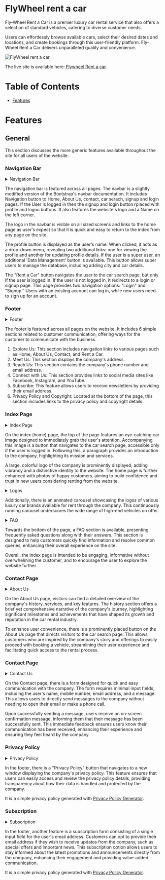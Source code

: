 # FlyWheel rent a car

Fly-Wheel Rent a Car is a premier luxury car rental service that also offers a selection of standard vehicles, catering to diverse customer needs. 

 Users can effortlessly browse available cars, select their desired dates and locations, and create bookings through this user-friendly platform. Fly-Wheel Rent a Car delivers unparalleled quality and convenience.

![FlyWheel rent a car](https://res.cloudinary.com/dgd5gtn1w/image/upload/v1717429891/Royal%20Drive/readme/all-devices-black_wc3cdy.png)

The live site is available here: [Flywheel Rent a car](https://fly-wheel-rent-c4406dadb89b.herokuapp.com/).

# Table of Contents
- [Features](#features)

# Features
## General

This section discusses the more generic features available throughout the site for all users of the website.

### Navigation Bar
<details>
<summary>Navigation Bar</summary>

![Navbar](https://res.cloudinary.com/dgd5gtn1w/image/upload/v1717438731/Royal%20Drive/readme/NavBar_oeuhha.png)
</details>

The navigation bar is featured across all pages. The navbar is a slightly modified version of the Bootstrap's navbar documentation. It includes Navigation button to Home, About Us, contact, car serach, signup and login pages. If the User is logged in then the signup and login button rplaced with profile and logou buttons. It also features the website's logo and a Name on the left corner.

The logo in the navbar is visible on all sized screens and links to the home page as user's expect so that it is quick and easy to return to the index from any page on the site.

The profile button is displayed as the user's name. When clicked, it acts as a drop-down menu, revealing two additional links: one for viewing the profile and another for updating profile details. If the user is a super user, an additional 'Data Management' button is available. This button allows super users to manage the database, including adding city and car details.

The "Rent a Car" button navigates the user to the car search page, but only if the user is logged in. If the user is not logged in, it redirects to a login or signup page. This page provides two navigation options: "Login" and "Signup." Users with an existing account can log in, while new users need to sign up for an account.


### Footer
<details>
<summary>Footer</summary>

![Footer](https://res.cloudinary.com/dgd5gtn1w/image/upload/v1717438737/Royal%20Drive/readme/Footer_aecjjh.png)
</details>

The footer is featured across all pages on the website. It includes 6 simple sections related to customer communication, offering ways for the customer to communicate with the business.

1. Explore Us: This section includes navigation links to various pages such as Home, About Us, Contact, and Rent a Car.
2. Meet Us: This section displays the company's address.
3. Reach Us: This section contains the company's phone number and email address.
4. Connect with Us: This section provides links to social media sites like Facebook, Instagram, and YouTube.
5. Subscribe: This feature allows users to receive newsletters by providing their email address.
6. Privacy Policy and Copyright: Located at the bottom of the page, this section includes links to the privacy policy and copyright details.


### Index Page
<details>
<summary>Index Page</summary>

![Index](https://res.cloudinary.com/dgd5gtn1w/image/upload/v1717441729/Royal%20Drive/readme/index_mlwwkx.png)
</details>

On the index (home) page, the top of the page features an eye-catching car image designed to immediately grab the user's attention. Accompanying this image is a button that navigates to the car search page, accessible only if the user is logged in. Following this, a paragraph provides an introduction to the company, highlighting its mission and services.

A large, colorful logo of the company is prominently displayed, adding vibrancy and a distinctive identity to the website. The home page is further enhanced with photos of happy customers, aiming to build confidence and trust in new users considering renting from the website.

<details>
<summary>Logos</summary>

![Index](https://res.cloudinary.com/dgd5gtn1w/image/upload/v1717441742/Royal%20Drive/readme/logos_igfqdt.png)
</details>

Additionally, there is an animated carousel showcasing the logos of various luxury car brands available for rent through the company. This continuously running carousel underscores the wide range of high-end vehicles on offer.

<details>
<summary>FAQ</summary>

![Index](https://res.cloudinary.com/dgd5gtn1w/image/upload/v1717441746/Royal%20Drive/readme/FAQ_ulqfcw.png)
</details>

Towards the bottom of the page, a FAQ section is available, presenting frequently asked questions along with their answers. This section is designed to help customers quickly find information and resolve common queries, enhancing their overall experience on the site.

Overall, the index page is intended to be engaging, informative without overwhelming the customer, and to encourage the user to explore the website further.

### Contact Page
<details>
<summary>About Us</summary>

![About](https://res.cloudinary.com/dgd5gtn1w/image/upload/v1717442311/Royal%20Drive/readme/AboutUs_ojtbnv.png)
</details>

On the About Us page, visitors can find a detailed overview of the company's history, services, and key features. The history section offers a brief yet comprehensive narrative of the company's journey, highlighting significant milestones and achievements that have shaped its growth and reputation in the car rental industry.

To enhance user convenience, there is a prominently placed button on the About Us page that directs visitors to the car search page. This allows customers who are inspired by the company's story and offerings to easily proceed with booking a vehicle, streamlining their user experience and facilitating quick access to the rental process.

### Contact Page
<details>
<summary>Contact Us</summary>

![Contact](https://res.cloudinary.com/dgd5gtn1w/image/upload/v1717442310/Royal%20Drive/readme/contact_nimefq.png)
</details>


On the Contact page, there is a form designed for quick and easy communication with the company. The form requires minimal input fields, including the user's name, mobile number, email address, and a message. This allows users to directly send messages to the company without needing to open their email or make a phone call.

Upon successfully sending a message, users receive an on-screen confirmation message, informing them that their message has been successfully sent. This immediate feedback ensures users know their communication has been received, enhancing their experience and ensuring they feel heard by the company.


### Privacy Policy
<details>
<summary>Privacy Policy</summary>

![Privacy Policy](https://res.cloudinary.com/dgd5gtn1w/image/upload/v1717443125/Royal%20Drive/readme/Privacy_xlkrnd.png)
</details>

In the footer, there is a "Privacy Policy" button that navigates to a new window displaying the company's privacy policy. This feature ensures that users can easily access and review the privacy policy details, providing transparency about how their data is handled and protected by the company.

 It is a simple privacy policy generated with [Privacy Policy Generator](https://www.privacypolicygenerator.info/).

### Subscription
<details>
<summary>Subscription</summary>

![Privacy Policy](https://res.cloudinary.com/dgd5gtn1w/image/upload/v1717443124/Royal%20Drive/readme/Subscription_ybivxy.png)
</details>

In the footer, another feature is a subscription form consisting of a single input field for the user's email address. Customers can opt to provide their email address if they wish to receive updates from the company, such as special offers and important news. This subscription option allows users to stay informed about the latest promotions and announcements directly from the company, enhancing their engagement and providing value-added communication.

 It is a simple privacy policy generated with [Privacy Policy Generator](https://www.privacypolicygenerator.info/).
